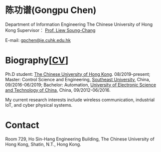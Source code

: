# 陈功谱(Gongpu Chen)
 Department of Information Engineering
 The Chinese University of Hong Kong 
 Supervisor： [Prof. Liew Soung-Chang](http://www.ie.cuhk.edu.hk/people/soung.shtml)
 
 E-mail: gpchen@ie.cuhk.edu.hk

# Biography[[CV](CV_Chen.pdf)]
Ph.D student:  [The Chinese University of Hong Kong](http://www.cuhk.edu.hk/english/). 08/2019-present;
Master: Control Science and Engineering, [Southeast University](http://www.seu.edu.cn/), China, 09/2016-06/2019; 
Bachelor: Automation, [University of Electronic Science and Technology of China](https://www.uestc.edu.cn/), China, 09/2012-06/2016. 
 
 My current research interests include wireless communication, industrial IoT, and cyber physical systems.



# Contact
Room 729, Ho Sin-Hang Engineering Building, The Chinese University of Hong Kong, Shatin, N.T., Hong Kong.
